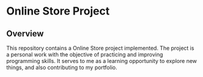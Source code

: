 # Online Store Project

## Overview
This repository contains a Online Store project implemented. The project is a personal work with the objective of practicing and improving programming skills. It serves to me as a learning opportunity to explore new things, and also contributing to my portfolio.
